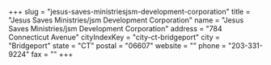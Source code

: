 +++
slug = "jesus-saves-ministriesjsm-development-corporation"
title = "Jesus Saves Ministries/jsm Development Corporation"
name = "Jesus Saves Ministries/jsm Development Corporation"
address = "784 Connecticut Avenue"
cityIndexKey = "city-ct-bridgeport"
city = "Bridgeport"
state = "CT"
postal = "06607"
website = ""
phone = "203-331-9224"
fax = ""
+++
